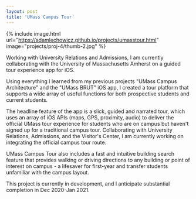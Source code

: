 ```yaml
---
layout: post
title: 'UMass Campus Tour'
---
```


{% include image.html url="https://adamlechowicz.github.io/projects/umasstour.html" image="projects/proj-4/thumb-2.jpg" %}

Working with University Relations and Admissions, I am currently collaborating with the University of Massachusetts Amherst on a guided tour experience app for iOS.

Using everything I learned from my previous projects "UMass Campus Architecture" and the "UMass BRUT" iOS app, I created a tour platform that supports a wide array of useful functions for both prospective students and current students.

The headline feature of the app is a slick, guided and narrated tour, which uses an array of iOS APIs (maps, GPS, proximity, audio) to deliver the official UMass tour experience for students who are on campus but haven't signed up for a traditional campus tour.  Collaborating with University Relations, Admissions, and the Visitor's Center, I am currently working on integrating the official campus tour route.

UMass Campus Tour also includes a fast and intuitive building search feature that provides walking or driving directions to any building or point of interest on campus - a lifesaver for first-year and transfer students unfamiliar with the campus layout.

This project is currently in development, and I anticipate substantial completion in Dec 2020-Jan 2021.

